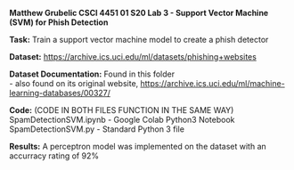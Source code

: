 **Matthew Grubelic 
CSCI 4451 01 S20 
Lab 3 - Support Vector Machine (SVM) for Phish Detection**



**Task:** Train a support vector machine model to create a phish detector

**Dataset:** https://archive.ics.uci.edu/ml/datasets/phishing+websites

**Dataset Documentation:** Found in this folder
	<br/>- also found on its original website, https://archive.ics.uci.edu/ml/machine-learning-databases/00327/
	
**Code:** 	(CODE IN BOTH FILES FUNCTION IN THE SAME WAY) 	<br/>
	SpamDetectionSVM.ipynb - Google Colab Python3 Notebook	<br/>
	SpamDetectionSVM.py - Standard Python 3 file 
	
	
**Results:** A perceptron model was implemented on the dataset with an accurracy rating of 92%
